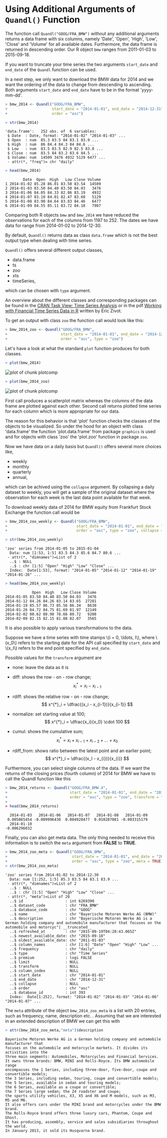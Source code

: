 



# Using Additional Arguments of `Quandl()` Function

The function call `Quandl("GOOG/FRA_BMW")` without any additional arguments returns a data frame
with six columns, namely 'Date', 'Open', 'High', 'Low', 'Close' and 'Volume' for
all available dates. Furthermore, the data frame is returned in descending order.
Our R object `bmw` ranges from 2011-01-03 to 2015-09-18.

If you want to truncate your time series the two arguments `start_date` and `end_date`
of the `Quandl` function can be used.

In a next step, we only want to download the BMW data for 2014 and we want the ordering 
of the data to change from descending to ascending. 
Both arguments `start_date` and `end_date` have to be in the format 'yyyy-mm-dd'.


```r
> bmw_2014 <- Quandl("GOOG/FRA_BMW",
+                    start_date = "2014-01-01", end_date = "2014-12-31",
+                    order = "asc")
```


```r
> str(bmw_2014)
```

```
'data.frame':	252 obs. of  6 variables:
 $ Date  : Date, format: "2014-01-02" "2014-01-03" ...
 $ Open  : num  85.3 83.5 84 83.1 83.9 ...
 $ High  : num  86 84.4 84.3 84 84.6 ...
 $ Low   : num  83.5 83.5 82.9 82.5 83.8 ...
 $ Close : num  83.5 84 83.2 83.6 84.5 ...
 $ Volume: num  14509 3476 4932 5129 6477 ...
 - attr(*, "freq")= chr "daily"
```


```r
> head(bmw_2014)
```

```
        Date  Open  High   Low Close Volume
1 2014-01-02 85.28 86.01 83.50 83.54  14509
2 2014-01-03 83.50 84.40 83.50 84.03   3476
3 2014-01-06 84.05 84.33 82.86 83.19   4932
4 2014-01-07 83.10 84.01 82.47 83.60   5129
5 2014-01-08 83.90 84.64 83.83 84.46   6477
6 2014-01-09 84.55 85.11 83.72 84.18   7907
```

Comparing both R objects `bmw` and `bmw_2014` we have reduced the observations for each 
of the columns from 1197 to 252.
The dates we have data for range from 2014-01-02 to 2014-12-30.

By default, `Quandl()` returns data as class `data.frame` which is not the best
output type when dealing with time series.

`Quandl()` offers several different output classes,

* data.frame
* ts
* zoo
* xts
* timeSeries,

which can be chosen with `type` argument.

An overview about the different classes and corresponding packages can be found in the 
[CRAN Task View: Time Series Analysis](https://cran.r-project.org/web/views/TimeSeries.html) or
in the pdf [Working with Financial Time Series Data in R](http://faculty.washington.edu/ezivot/econ424/Working%20with%20Time%20Series%20Data%20in%20R.pdf) written by Eric Zivot.

To get an output with class `zoo` the function call would look like this:

```r
> bmw_2014_zoo <- Quandl("GOOG/FRA_BMW",
+                        start_date = "2014-01-01", end_date = "2014-12-31",
+                        order = "asc", type = "zoo")
```

Let's have a look at what the standard `plot` function produces for both classes.

```r
> plot(bmw_2014)
```

<img src="figure/plotcomp-1.png" title="plot of chunk plotcomp" alt="plot of chunk plotcomp" style="display: block; margin: auto;" />

```r
> plot(bmw_2014_zoo)
```

<img src="figure/plotcomp-2.png" title="plot of chunk plotcomp" alt="plot of chunk plotcomp" style="display: block; margin: auto;" />

First call produces a scatterplot matrix whereas the columns of the data frame are plotted against each other.
Second call returns plotted time series for each column which is more appropriate for our data.

The reason for this behavior is that 'plot' function checks the classes of the objects to be visualized. 
So under the hood for an object with class 'data.frame' the function 'plot.data.frame' from package `graphics` is used
and for objects with class 'zoo' the 'plot.zoo' function in package `zoo`.

Now we have data on a daily basis but `Quandl()` offers several more choices like,

* weekly
* monthly
* quarterly 
* annual,

which can be achived using the `collapse` argument.
By collapsing a daily dataset to weekly,
you will get a sample of the original dataset where the observation for each week
is the last data point available for that week.

To download weekly data of 2014 for BMW equity from Frankfurt Stock Exchange
the function call would be

```r
> bmw_2014_zoo_weekly <- Quandl("GOOG/FRA_BMW",
+                               start_date = "2014-01-01", end_date = "2014-12-31",
+                               order = "asc", type = "zoo", collapse = "weekly")
```


```r
> str(bmw_2014_zoo_weekly)
```

```
'zoo' series from 2014-01-05 to 2015-01-04
  Data: num [1:53, 1:5] 83.5 84.3 85.6 84.7 80.6 ...
 - attr(*, "dimnames")=List of 2
  ..$ : NULL
  ..$ : chr [1:5] "Open" "High" "Low" "Close" ...
  Index:  Date[1:53], format: "2014-01-05" "2014-01-12" "2014-01-19" "2014-01-26" ...
```


```r
> head(bmw_2014_zoo_weekly)
```

```
            Open  High   Low Close Volume
2014-01-05 83.50 84.40 83.50 84.03   3476
2014-01-12 84.26 84.26 83.14 83.65  27281
2014-01-19 85.57 86.73 85.56 86.34   8630
2014-01-26 84.72 84.75 81.69 81.97  12149
2014-02-02 80.62 80.98 78.66 80.72   9208
2014-02-09 82.15 82.15 81.08 82.07   3565
```

It is also possible to apply various transformations to the data.

Suppose we have a time series with time stamps \\(i = 0, \ldots, I\\),
where \\(x_0\\) refers to the starting date for the API call specified by `start_date`
and \\(x_I\\) refers to the end point specified by `end_date`.

Possible values for the `transform` argument are

* none: leave the data as it is
* diff: shows the row - on - row change; 
  $$ 
    x^{*}_i = x_i - x_{i-1}
  $$
  
* rdiff: shows the relative row - on - row change; 
  $$
    x^{*}_i = \dfrac{(x_i - x_{i-1})}{x_{i-1}}
  $$
  
* normalize: set starting value at 100; 
  $$
    x^{*}_i = \dfrac{x_i}{x_0} \cdot 100
  $$
  
* cumul: shows the cumulative sum; 
  $$ 
    x^{*}_i =  x_i + x_{i-1} + x_{i-2} + \ldots + x_0 
  $$
  
* rdiff_from: shows ratio between the latest point and an earlier point; 
  $$ 
    x^{*}_i = \dfrac{(x_I - x_{i})}{x_{i}} 
  $$

Furthermore, you can select single columns of the data. 
If we want the returns of the closing prices (fourth column) of 2014 for BMW 
we have to call the Quandl function like this


```r
> bmw_2014_returns <- Quandl("GOOG/FRA_BMW.4",
+                            start_date = "2014-01-01", end_date = "2014-12-31",
+                            order = "asc", type = "zoo", transform = "rdiff")
> 
> head(bmw_2014_returns)
```

```
  2014-01-03   2014-01-06   2014-01-07   2014-01-08   2014-01-09 
 0.005865454 -0.009996430  0.004928477  0.010287081 -0.003315179 
  2014-01-10 
-0.006296032 
```

Finally, you can also get meta data. 
The only thing needed to receive this information is to switch the `meta` argument 
from **FALSE** to **TRUE**.


```r
> bmw_2014_zoo_meta <- Quandl("GOOG/FRA_BMW",
+                             start_date = "2014-01-01", end_date = "2014-12-31",
+                             order = "asc", type = "zoo", meta = TRUE)
> str(bmw_2014_zoo_meta)
```

```
'zoo' series from 2014-01-02 to 2014-12-30
  Data: num [1:252, 1:5] 85.3 83.5 84 83.1 83.9 ...
 - attr(*, "dimnames")=List of 2
  ..$ : NULL
  ..$ : chr [1:5] "Open" "High" "Low" "Close" ...
 - attr(*, "meta")=List of 20
  ..$ id                   : int 6269390
  ..$ dataset_code         : chr "FRA_BMW"
  ..$ database_code        : chr "GOOG"
  ..$ name                 : chr "Bayerische Motoren Werke AG (BMW)"
  ..$ description          : chr "Bayerische Motoren Werke AG is a German holding company and automobile manufacturer that focuses on the automobile and motorcyc"| __truncated__
  ..$ refreshed_at         : chr "2015-09-19T04:20:43.065Z"
  ..$ newest_available_date: chr "2015-09-18"
  ..$ oldest_available_date: chr "2011-01-03"
  ..$ column_names         : chr [1:6] "Date" "Open" "High" "Low" ...
  ..$ frequency            : chr "daily"
  ..$ type                 : chr "Time Series"
  ..$ premium              : logi FALSE
  ..$ limit                : NULL
  ..$ transform            : NULL
  ..$ column_index         : NULL
  ..$ start_date           : chr "2014-01-01"
  ..$ end_date             : chr "2014-12-31"
  ..$ collapse             : NULL
  ..$ order                : chr "asc"
  ..$ database_id          : int 393
  Index:  Date[1:252], format: "2014-01-02" "2014-01-03" "2014-01-06" "2014-01-07" ...
```

The `meta` attribute of the object `bmw_2014_zoo_meta` is a list with 20 entries, such as frequency, name, description etc. .
Assuming that we are interested in an extended description of BMW we can get this with


```r
> attr(bmw_2014_zoo_meta,"meta")$description
```


```
Bayerische Motoren Werke AG is a German holding company and automobile manufacturer that 
focuses on the automobile and motorcycle markets. It divides its activities into the
three main segments: Automobiles, Motorcycles and Financial Services.
It owns three brands: BMW, MINI and Rolls-Royce. Its BMW automobile range
encompasses the 1 Series, including three-door, five-door, coupe and convertible models;
the 3 Series, including sedan, touring, coupe and convertible models;
the 5 Series, available in sedan and touring models;
the 6 Series, available as a coupe or convertible;
the 7 Series large sedan; the Z4 roadster and coupe;
the sports utility vehicles, X3, X5 and X6 and M models, such as M3, M5 and M6.
It also offers cars under the MINI brand and motorcycles under the BMW brand.
The Rolls-Royce brand offers three luxury cars, Phantom, Coupe and Ghost.
It has producing, assembly, service and sales subsidiaries throughout the world.
In January 2013, it sold its Husqvarna brand.
```
